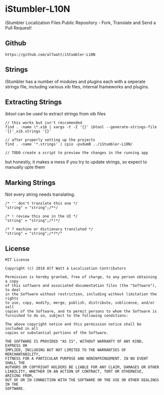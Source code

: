 
# iStumbler-L10N

iStumbler Localization Files Public Repository - Fork, Translate and Send a Pull Request!

## Github

    https://github.com/alfwatt/iStumbler-L10N

## Strings

iStumbler has a number of modules and plugins each with a seperate strings file, including various xib files, internal frameworks and plugins.


## Extracting Strings

ibtool can be used to extract strings from xib files

    // this works but isn't reccomended
    find . -name \*.xib | xargs -t -I '{}' ibtool --generate-strings-file '{}'_xib.strings '{}'

    // after properly setting up the projects
    find . -name '*.strings' | cpio -pvdumB ../iStumbler-L10N/

    // TODO create a script to preview the changes in the running app

but honestly, it makes a mess if you try to update strings, so expect to manually upte them


## Marking Strings

Not every string needs translating.

    /* '' don't translate this one */
    "string" = "string";/**/

    /* ! review this one in the UI */
    "string" = "string";/*!*/

    /* ? machine or dictionary translated */
    "string" = "string";/*?*/"


## License

    MIT License

    Copyright (c) 2018 Alf Watt & Localization Contributors

    Permission is hereby granted, free of charge, to any person obtaining a copy
    of this software and associated documentation files (the "Software"), to deal
    in the Software without restriction, including without limitation the rights
    to use, copy, modify, merge, publish, distribute, sublicense, and/or sell
    copies of the Software, and to permit persons to whom the Software is
    furnished to do so, subject to the following conditions:

    The above copyright notice and this permission notice shall be included in all
    copies or substantial portions of the Software.

    THE SOFTWARE IS PROVIDED "AS IS", WITHOUT WARRANTY OF ANY KIND, EXPRESS OR
    IMPLIED, INCLUDING BUT NOT LIMITED TO THE WARRANTIES OF MERCHANTABILITY,
    FITNESS FOR A PARTICULAR PURPOSE AND NONINFRINGEMENT. IN NO EVENT SHALL THE
    AUTHORS OR COPYRIGHT HOLDERS BE LIABLE FOR ANY CLAIM, DAMAGES OR OTHER
    LIABILITY, WHETHER IN AN ACTION OF CONTRACT, TORT OR OTHERWISE, ARISING FROM,
    OUT OF OR IN CONNECTION WITH THE SOFTWARE OR THE USE OR OTHER DEALINGS IN THE
    SOFTWARE.

